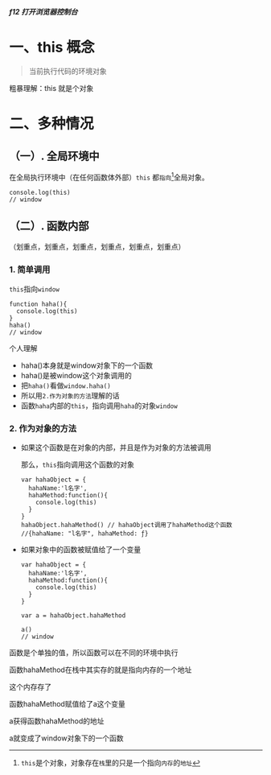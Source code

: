 ***f12 打开浏览器控制台***

# 一、this 概念

> 当前执行代码的环境对象

粗暴理解：this 就是个对象


# 二、多种情况

## （一）. 全局环境中

在全局执行环境中（在任何函数体外部）`this` 都`指向`[^引用值]全局对象。

```
console.log(this)
// window
```
## （二）. 函数内部

（划重点，划重点，划重点，划重点，划重点，划重点）


### 1. 简单调用

`this`指向`window`

```
function haha(){
  console.log(this)
}
haha()
// window

```

个人理解

* haha()本身就是window对象下的一个函数
* haha()是被window这个对象调用的
* 把`haha()`看做`window.haha()`
* 所以用`2.作为对象的方法`理解的话
* 函数`haha`内部的`this`，指向调用`haha`的对象`window`


### 2. 作为对象的方法

* 如果这个函数是在对象的内部，并且是作为对象的方法被调用

  那么，`this`指向调用这个函数的对象


  ```
  var hahaObject = {
    hahaName:'l名字',
    hahaMethod:function(){
      console.log(this)
    }
  }
  hahaObject.hahaMethod() // hahaObject调用了hahaMethod这个函数
  //{hahaName: "l名字", hahaMethod: ƒ}

  ```

* 如果对象中的函数被赋值给了一个变量

  ```
  var hahaObject = {
    hahaName:'l名字',
    hahaMethod:function(){
      console.log(this)
    }
  }

  var a = hahaObject.hahaMethod

  a()
  // window
  ```

函数是个单独的值，所以函数可以在不同的环境中执行

  函数hahaMethod在栈中其实存的就是指向内存的一个地址

  这个内存存了
  
  函数hahaMethod赋值给了a这个变量

  a获得函数hahaMethod的地址

  a就变成了window对象下的一个函数



[^引用值]: `this`是个对象，对象存在`栈`里的只是一个指向`内存`的`地址`